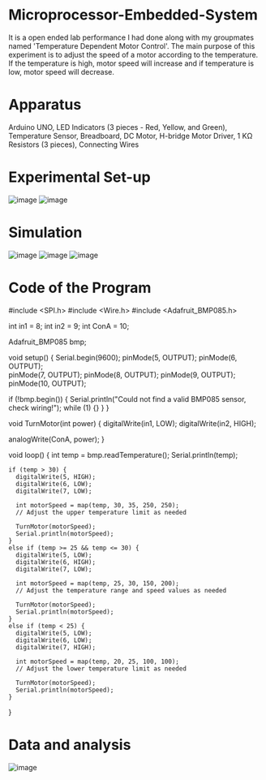 # Microprocessor-Embedded-System
It is a open ended lab performance I had done along with my groupmates named 'Temperature Dependent Motor Control'. The main purpose of this experiment is to adjust the speed of a motor according to the temperature. If the temperature is high, motor speed will increase and if temperature is low, motor speed will decrease.
# Apparatus
Arduino UNO, LED Indicators (3 pieces - Red, Yellow, and Green), Temperature Sensor, Breadboard, DC Motor, H-bridge Motor Driver, 1 KΩ Resistors (3 pieces), Connecting Wires 
# Experimental Set-up
![image](https://github.com/Srabone/Microprocessor-Embedded-System/assets/95047190/01942437-f9a7-44cd-8855-b9d424de3a01)
![image](https://github.com/Srabone/Microprocessor-Embedded-System/assets/95047190/5ecce2aa-d4c8-4b13-925c-fce1d40aa479)
# Simulation
![image](https://github.com/Srabone/Microprocessor-Embedded-System/assets/95047190/846b2b22-fc88-4f39-b135-c43366d0bc25)
![image](https://github.com/Srabone/Microprocessor-Embedded-System/assets/95047190/329d4e53-449d-4e46-ac62-8d6e4a089a46)
![image](https://github.com/Srabone/Microprocessor-Embedded-System/assets/95047190/39472765-bec8-4b34-8a07-e556f891e184)
# Code of the Program
#include <SPI.h> 
#include <Wire.h> 
#include <Adafruit_BMP085.h> 
 
int in1 = 8; 
int in2 = 9; 
int ConA = 10; 
 
Adafruit_BMP085 bmp; 
 
void setup() { 
  Serial.begin(9600); 
  pinMode(5, OUTPUT); 
  pinMode(6, OUTPUT);  
  pinMode(7, OUTPUT); 
  pinMode(8, OUTPUT); 
  pinMode(9, OUTPUT);  
  pinMode(10, OUTPUT); 
   
  if (!bmp.begin()) { 
    Serial.println("Could not find a valid BMP085 sensor, check wiring!"); 
    while (1) {} 
  } 
} 
 
void TurnMotor(int power) { 
  digitalWrite(in1, LOW); 
  digitalWrite(in2, HIGH); 

  analogWrite(ConA, power); 
} 
 
void loop() { 
    int temp = bmp.readTemperature(); 
    Serial.println(temp); 
 
    if (temp > 30) { 
      digitalWrite(5, HIGH); 
      digitalWrite(6, LOW); 
      digitalWrite(7, LOW); 
 
      int motorSpeed = map(temp, 30, 35, 250, 250); 
      // Adjust the upper temperature limit as needed 
       
      TurnMotor(motorSpeed); 
      Serial.println(motorSpeed); 
    } 
    else if (temp >= 25 && temp <= 30) { 
      digitalWrite(5, LOW); 
      digitalWrite(6, HIGH); 
      digitalWrite(7, LOW); 
 
      int motorSpeed = map(temp, 25, 30, 150, 200);  
      // Adjust the temperature range and speed values as needed 
       
      TurnMotor(motorSpeed); 
      Serial.println(motorSpeed); 
    } 
    else if (temp < 25) { 
      digitalWrite(5, LOW); 
      digitalWrite(6, LOW); 
      digitalWrite(7, HIGH); 
 
      int motorSpeed = map(temp, 20, 25, 100, 100);  
      // Adjust the lower temperature limit as needed 
       
      TurnMotor(motorSpeed); 
      Serial.println(motorSpeed); 
    } 
} 

# Data and analysis
![image](https://github.com/Srabone/Microprocessor-Embedded-System/assets/95047190/f4ae1692-130a-4412-b629-fce1781369df)

